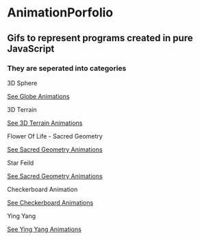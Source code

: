 # AnimationPorfolio
## Gifs to represent programs created in pure JavaScript
### They are seperated into categories
3D Sphere

[See Globe Animations](https://github.com/GabrielQSherman//Animations/GIFs/Globe/readme.md)

<!-- ![](GIFs/Globe/gg1.gif)

![](GIFs/Globe/globe.gif)

![](GIFs/Globe/gg2.gif) -->

3D Terrain

[See 3D Terrain Animations](https://github.com/GabrielQSherman//Animations/GIFs/3D-Terrain/readme.md)

<!-- 
![](GIFs/3D-Terrain/Natural-Terrain/landspace7.2.gif)

![](GIFs/3D-Terrain/Natural-Terrain/3D-terrain-v1.gif) -->

Flower Of Life - Sacred Geometry

[See Sacred Geometry Animations](https://github.com/GabrielQSherman//Animations/GIFs/Sacred-Geometry/readme.md)

<!-- ![](GIFs/Sacred-Geometry/flwrOfLyf.gif)

sirpinski triangle
![](GIFs/Sacred-Geometry/sirpinski-v2.gif)

![](GIFs/Sacred-Geometry/tri-fractal-bnw.gif) -->

Star Feild

[See Sacred Geometry Animations](https://github.com/GabrielQSherman//Animations/GIFs/Stars/readme.md)


<!-- ![](GIFs/Stars/starsv1.gif) -->

Checkerboard Animation

[See Checkerboard Animations](https://github.com/GabrielQSherman//Animations/GIFs/Checkerboard/readme.md)

<!-- ![](GIFs/infinity_v1.gif) -->

Ying Yang

[See Ying Yang Animations](https://github.com/GabrielQSherman//Animations/GIFs/YingYang/readme.md)
<!-- 
![](GIFs/YingYang/tri-yinyang.gif)
![](GIFs/YingYang/tri-yinyang.gif)
![](GIFs/YingYang/tri-yinyang.gif) -->
<!-- ![](GIFs/$Category/$src.gif) -->
<!-- ![](src.gif)
![](src.gif) -->

<!-- My inspiration for many of these animations comes from natures itself. I am very facinates by the fractals that appear in the phenomonal world. These are all the animations I have created in my journey as a delevopler and digital artist.

Notes


//12/14 :
I have finally got a fibonacci spiral working in Javascript! it had to give up the idea of creating the spiral right from the start as is. the best way for me to take on this challenge was to start with fibonacci sized boxes. once i was able to create a sucessfull recursion and create a box one at a time(each one having a size of the sum of the previous two boxes) i was then able to do some troubleshoot as to why they were not in the correct orientation for the spiral. i got some very cool looking patterns in the process. using context.translate and context.rotate i was able to get the sequence of created boxes looking good. the next step was to create the arc for each box that would make up one portion of the sprial. this took some guess and check but i was able to complete my goal in good time.

12/25 : 
ive been making progress on making my animations look really cool and keeping them as simple as i can in my code. i could still work on making my code easier to read and leaving comments for thoes who want to understand how it works. sometimes changes can be guess and check so it is also good for me to look at my work and figure out exactly how everything is working together. my most recent animations have a pychedalic feel to them, but i will be moving away from these types of animations soon and try to challenge myself in other ways

1/14 :
i made substancial progess working with the idea of a checkerboard that can be animated in various ways, that is my current project right now

1/20/20 : making updates for filing system. checkboard animation is focus right now.


3/10/2020 

In the past couple months ive gone onto some experimental projects, trying out diffrent techniques to see what works and what doesnt, I have found some cool designs and finished up my checkerboard animations although I would love to get back into thoes. 

I've made great progress on an idea i had wanted to try out for a really long time. Moving stars in space. I started with just circles in random locations and moved up to gradient ranbows that appear to whizz past the viewer. My next step in this field is calculating positions in 3 dimensions. So far I have only worked with two but I need to step up the challenge -->
